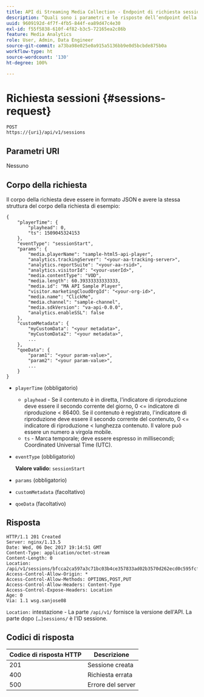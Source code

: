 ```yaml
---
title: API di Streaming Media Collection - Endpoint di richiesta sessioni
description: “Quali sono i parametri e le risposte dell’endpoint della richiesta sessioni dell'API di Media Collection?”
uuid: 9609192d-4f7f-4fb5-844f-ea89d47c4e30
exl-id: f55f5838-610f-4f82-b3c5-72165ea2c86b
feature: Media Analytics
role: User, Admin, Data Engineer
source-git-commit: a73ba98e025e0a915a5136bb9e0d5bcbde875b0a
workflow-type: ht
source-wordcount: '130'
ht-degree: 100%

---
```


# Richiesta sessioni {#sessions-request}

```
POST 
https://{uri}/api/v1/sessions
```

## Parametri URI

Nessuno

## Corpo della richiesta

Il corpo della richiesta deve essere in formato JSON e avere la stessa struttura del corpo della richiesta di esempio:

```
{ 
    "playerTime": { 
        "playhead": 0, 
        "ts": 1509045324153 
    }, 
    "eventType": "sessionStart", 
    "params": { 
        "media.playerName": "sample-html5-api-player", 
        "analytics.trackingServer": "<your-aa-tracking-server>", 
        "analytics.reportSuite": "<your-aa-rsid>", 
        "analytics.visitorId": "<your-userId>", 
        "media.contentType": "VOD", 
        "media.length": 60.39333333333333, 
        "media.id": "MA API Sample Player", 
        "visitor.marketingCloudOrgId": "<your-org-id>", 
        "media.name": "ClickMe", 
        "media.channel": "sample-channel", 
        "media.sdkVersion": "va-api-0.0.0", 
        "analytics.enableSSL": false 
    }, 
    "customMetadata": { 
        "myCustomData": "<your metadata>", 
        "myCustomData2": "<your metadata>", 
        ... 
    }, 
    "qoeData": { 
        "param1": "<your param-value>", 
        "param2": "<your param-value>", 
        ... 
    } 
}
```

* `playerTime` (obbligatorio)
   * `playhead` - Se il contenuto è in diretta, l&#39;indicatore di riproduzione deve essere il secondo corrente del giorno, 0 &lt;= indicatore di riproduzione &lt; 86400. Se il contenuto è registrato, l&#39;indicatore di riproduzione deve essere il secondo corrente del contenuto, 0 &lt;= indicatore di riproduzione &lt; lunghezza contenuto. Il valore può essere un numero a virgola mobile.
   * `ts` - Marca temporale; deve essere espresso in millisecondi; Coordinated Universal Time (UTC).
* `eventType` (obbligatorio)

   **Valore valido:** `sessionStart`
* `params` (obbligatorio)
* `customMetadata` (facoltativo)
* `qoeData` (facoltativo)

## Risposta

```
HTTP/1.1 201 Created 
Server: nginx/1.13.5 
Date: Wed, 06 Dec 2017 19:14:51 GMT 
Content-Type: application/octet-stream 
Content-Length: 0 
Location: /api/v1/sessions/bfcca2ca597a3c71bc03b4ce357833ad02b3570d262ecd0c595fcf8f2ae4df58 
Access-Control-Allow-Origin: * 
Access-Control-Allow-Methods: OPTIONS,POST,PUT 
Access-Control-Allow-Headers: Content-Type 
Access-Control-Expose-Headers: Location 
Age: 0 
Via: 1.1 wsg.sanjose08
```

`Location:` intestazione - La parte `/api/v1/` fornisce la versione dell&#39;API. La parte dopo `[…]sessions/` è l&#39;ID sessione.

## Codici di risposta

| Codice di risposta HTTP | Descrizione |
|---|---|
| 201 | Sessione creata |
| 400 | Richiesta errata |
| 500 | Errore del server |
